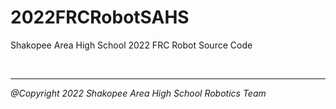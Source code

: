 # 2022FRCRobotSAHS
Shakopee Area High School 2022 FRC Robot Source Code




<br>

---
*@Copyright 2022 Shakopee Area High School Robotics Team*